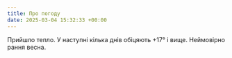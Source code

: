 ```yaml
---
title: Про погоду
date: 2025-03-04 15:32:33 +00:00
---
```


Прийшло тепло. У наступні кілька днів обіцяють +17° і вище. Неймовірно рання весна.
